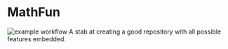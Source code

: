 # MathFun
![example workflow](https://github.com/Krishika510/MathFun/travis.yml/badge.svg)
A stab at creating a good repository with all possible features embedded.
